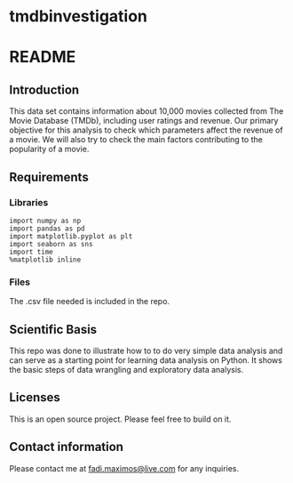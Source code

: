 # tmdbinvestigation
# README

## Introduction

This data set contains information about 10,000 movies collected from The Movie Database (TMDb), including user ratings and revenue. Our primary objective for this analysis to check which parameters affect the revenue of a movie. We will also try to check the main factors contributing to the popularity of a movie.


## Requirements

### Libraries

```
import numpy as np
import pandas as pd
import matplotlib.pyplot as plt
import seaborn as sns
import time
%matplotlib inline
```

### Files

The .csv file needed is included in the repo.

## Scientific Basis

This repo was done to illustrate how to to do very simple data analysis and can serve as a starting point for learning data analysis on Python.
It shows the basic steps of data wrangling and exploratory data analysis.

## Licenses

This is an open source project. Please feel free to build on it.

## Contact information

Please contact me at fadi.maximos@live.com for any inquiries.

